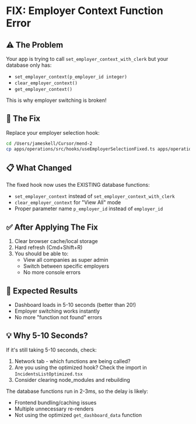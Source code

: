 # FIX: Employer Context Function Error

## ⚠️ The Problem
Your app is trying to call `set_employer_context_with_clerk` but your database only has:
- `set_employer_context(p_employer_id integer)`
- `clear_employer_context()`
- `get_employer_context()`

This is why employer switching is broken!

## 🔧 The Fix

Replace your employer selection hook:

```bash
cd /Users/jameskell/Cursor/mend-2
cp apps/operations/src/hooks/useEmployerSelectionFixed.ts apps/operations/src/hooks/useEmployerSelection.ts
```

## 📋 What Changed

The fixed hook now uses the EXISTING database functions:
- `set_employer_context` instead of `set_employer_context_with_clerk`
- `clear_employer_context` for "View All" mode
- Proper parameter name `p_employer_id` instead of `employer_id`

## ✅ After Applying The Fix

1. Clear browser cache/local storage
2. Hard refresh (Cmd+Shift+R)
3. You should be able to:
   - View all companies as super admin
   - Switch between specific employers
   - No more console errors

## 🚀 Expected Results

- Dashboard loads in 5-10 seconds (better than 20!)
- Employer switching works instantly
- No more "function not found" errors

## 💡 Why 5-10 Seconds?

If it's still taking 5-10 seconds, check:
1. Network tab - which functions are being called?
2. Are you using the optimized hook? Check the import in `IncidentsListOptimized.tsx`
3. Consider clearing node_modules and rebuilding

The database functions run in 2-3ms, so the delay is likely:
- Frontend bundling/caching issues
- Multiple unnecessary re-renders
- Not using the optimized `get_dashboard_data` function
